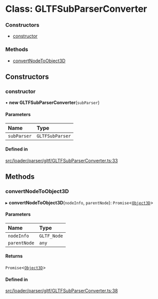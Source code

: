# Class: GLTFSubParserConverter

### Constructors

- [constructor](GLTFSubParserConverter.md#constructor)

### Methods

- [convertNodeToObject3D](GLTFSubParserConverter.md#convertnodetoobject3d)

## Constructors

### constructor

• **new GLTFSubParserConverter**(`subParser`)

#### Parameters

| Name | Type |
| :------ | :------ |
| `subParser` | `GLTFSubParser` |

#### Defined in

[src/loader/parser/gltf/GLTFSubParserConverter.ts:33](https://github.com/Orillusion/orillusion/blob/main/src/loader/parser/gltf/GLTFSubParserConverter.ts#L33)

## Methods

### convertNodeToObject3D

▸ **convertNodeToObject3D**(`nodeInfo`, `parentNode`): `Promise`<[`Object3D`](Object3D.md)\>

#### Parameters

| Name | Type |
| :------ | :------ |
| `nodeInfo` | `GLTF_Node` |
| `parentNode` | `any` |

#### Returns

`Promise`<[`Object3D`](Object3D.md)\>

#### Defined in

[src/loader/parser/gltf/GLTFSubParserConverter.ts:38](https://github.com/Orillusion/orillusion/blob/main/src/loader/parser/gltf/GLTFSubParserConverter.ts#L38)
